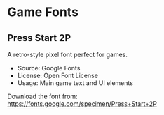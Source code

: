# Game Fonts

## Press Start 2P
A retro-style pixel font perfect for games.

- Source: Google Fonts
- License: Open Font License
- Usage: Main game text and UI elements

Download the font from: https://fonts.google.com/specimen/Press+Start+2P